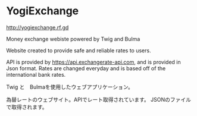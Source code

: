 # YogiExchange

http://yogiexchange.rf.gd

Money exchange webiste powered by Twig and Bulma

Website created to provide safe and reliable rates to users.

API is provided by https://api.exchangerate-api.com, and is provided in Json format.
Rates are changed everyday and is based off of the international bank rates.

Twig と　Bulmaを使用したウェブアプリケーション。

為替レートのウェブサイト。APIでレート取得されています。
JSONのファイルで取得されます。
